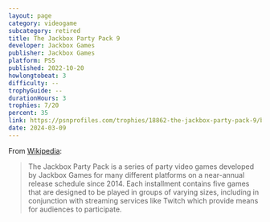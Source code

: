 ```yaml
---
layout: page
category: videogame
subcategory: retired
title: The Jackbox Party Pack 9
developer: Jackbox Games
publisher: Jackbox Games
platform: PS5
published: 2022-10-20
howlongtobeat: 3
difficulty: --
trophyGuide: --
durationHours: 3
trophies: 7/20
percent: 35
link: https://psnprofiles.com/trophies/18862-the-jackbox-party-pack-9/barrelofjuice
date: 2024-03-09
---
```


From [Wikipedia](https://en.wikipedia.org/wiki/The_Jackbox_Party_Pack):

> The Jackbox Party Pack is a series of party video games developed by Jackbox Games for many different platforms on a near-annual release schedule since 2014. Each installment contains five games that are designed to be played in groups of varying sizes, including in conjunction with streaming services like Twitch which provide means for audiences to participate.
